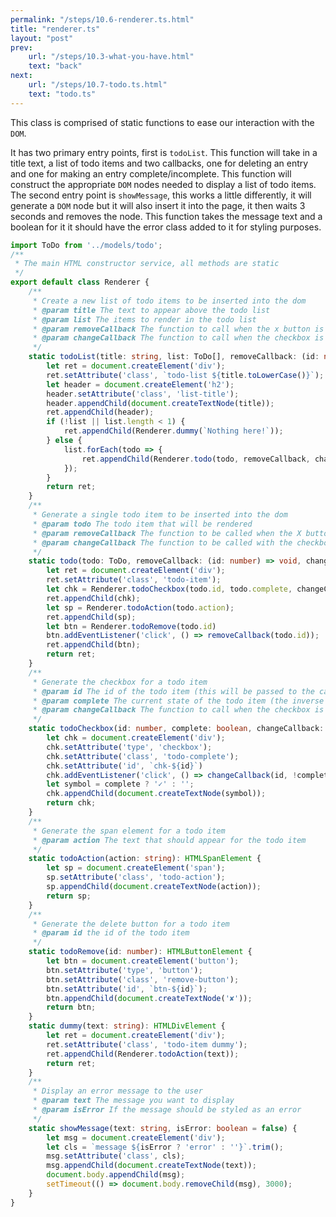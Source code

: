 ```yaml
---
permalink: "/steps/10.6-renderer.ts.html"
title: "renderer.ts"
layout: "post"
prev: 
    url: "/steps/10.3-what-you-have.html"
    text: "back"
next:
    url: "/steps/10.7-todo.ts.html"
    text: "todo.ts"
---
```

<div class="explain">
<p>This class is comprised of static functions to ease our interaction with the <code>DOM</code>.</p>
<p>It has two primary entry points, first is <code>todoList</code>. This function will take in a title text, a list of todo items and two callbacks, one for deleting an entry and one for making an entry complete/incomplete. This function will construct the appropriate <code>DOM</code> nodes needed to display a list of todo items. The second entry point is <code>showMessage</code>, this works a little differently, it will generate a <code>DOM</code> node but it will also insert it into the page, it then waits 3 seconds and removes the node. This function takes the message text and a boolean for it it should have the error class added to it for styling purposes.</p>
</div>

```typescript
import ToDo from '../models/todo';
/**
 * The main HTML constructor service, all methods are static
 */
export default class Renderer {
    /**
     * Create a new list of todo items to be inserted into the dom
     * @param title The text to appear above the todo list
     * @param list The items to render in the todo list
     * @param removeCallback The function to call when the x button is clicked
     * @param changeCallback The function to call when the checkbox is clicked
     */
    static todoList(title: string, list: ToDo[], removeCallback: (id: number) => void, changeCallback: (id: number, newState: boolean) => void) {
        let ret = document.createElement('div');
        ret.setAttribute('class', `todo-list ${title.toLowerCase()}`);
        let header = document.createElement('h2');
        header.setAttribute('class', 'list-title');
        header.appendChild(document.createTextNode(title));
        ret.appendChild(header);
        if (!list || list.length < 1) {
            ret.appendChild(Renderer.dummy(`Nothing here!`));
        } else {
            list.forEach(todo => {
                ret.appendChild(Renderer.todo(todo, removeCallback, changeCallback))
            });
        }
        return ret;
    }
    /**
     * Generate a single todo item to be inserted into the dom
     * @param todo The todo item that will be rendered
     * @param removeCallback The function to be called when the X button is clicked
     * @param changeCallback The function to be called with the checkbox is clicked
     */
    static todo(todo: ToDo, removeCallback: (id: number) => void, changeCallback: (id: number, newState: boolean) => void): HTMLDivElement {
        let ret = document.createElement('div');
        ret.setAttribute('class', 'todo-item');
        let chk = Renderer.todoCheckbox(todo.id, todo.complete, changeCallback);
        ret.appendChild(chk);
        let sp = Renderer.todoAction(todo.action);
        ret.appendChild(sp);
        let btn = Renderer.todoRemove(todo.id)
        btn.addEventListener('click', () => removeCallback(todo.id));
        ret.appendChild(btn);
        return ret;
    }
    /**
     * Generate the checkbox for a todo item
     * @param id The id of the todo item (this will be passed to the callbacks)
     * @param complete The current state of the todo item (the inverse of this will be passed to the changeCallback)
     * @param changeCallback The function to call when the checkbox is clicked
     */
    static todoCheckbox(id: number, complete: boolean, changeCallback: (id: number, newState: boolean) => void): HTMLDivElement {
        let chk = document.createElement('div');
        chk.setAttribute('type', 'checkbox');
        chk.setAttribute('class', 'todo-complete');
        chk.setAttribute('id', `chk-${id}`)
        chk.addEventListener('click', () => changeCallback(id, !complete));
        let symbol = complete ? '✓' : '';
        chk.appendChild(document.createTextNode(symbol));
        return chk;
    }
    /**
     * Generate the span element for a todo item
     * @param action The text that should appear for the todo item
     */
    static todoAction(action: string): HTMLSpanElement {
        let sp = document.createElement('span');
        sp.setAttribute('class', 'todo-action');
        sp.appendChild(document.createTextNode(action));
        return sp;
    }
    /**
     * Generate the delete button for a todo item
     * @param id the id of the todo item
     */
    static todoRemove(id: number): HTMLButtonElement {
        let btn = document.createElement('button');
        btn.setAttribute('type', 'button');
        btn.setAttribute('class', 'remove-button');
        btn.setAttribute('id', `btn-${id}`);
        btn.appendChild(document.createTextNode('✘'));
        return btn;
    }
    static dummy(text: string): HTMLDivElement {
        let ret = document.createElement('div');
        ret.setAttribute('class', 'todo-item dummy');
        ret.appendChild(Renderer.todoAction(text));
        return ret;
    }
    /**
     * Display an error message to the user
     * @param text The message you want to display
     * @param isError If the message should be styled as an error
     */
    static showMessage(text: string, isError: boolean = false) {
        let msg = document.createElement('div');
        let cls = `message ${isError ? 'error' : ''}`.trim(); 
        msg.setAttribute('class', cls);
        msg.appendChild(document.createTextNode(text));
        document.body.appendChild(msg);
        setTimeout(() => document.body.removeChild(msg), 3000);
    }
}
```